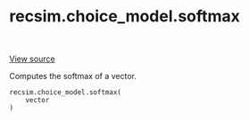 <div itemscope itemtype="http://developers.google.com/ReferenceObject">
<meta itemprop="name" content="recsim.choice_model.softmax" />
<meta itemprop="path" content="Stable" />
</div>

# recsim.choice_model.softmax

<!-- Insert buttons and diff -->

<table class="tfo-notebook-buttons tfo-api" align="left">

</table>

<a target="_blank" href="https://github.com/google-research/recsim/tree/master/recsim/choice_model.py">View
source</a>

Computes the softmax of a vector.

<pre class="devsite-click-to-copy prettyprint lang-py tfo-signature-link">
<code>recsim.choice_model.softmax(
    vector
)
</code></pre>

<!-- Placeholder for "Used in" -->
